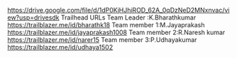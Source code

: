 https://drive.google.com/file/d/1dP0KjHJhiROD_62A_0qDzNeD2MNxnvac/view?usp=drivesdk
Trailhead URLs
Team Leader :K.Bharathkumar https://trailblazer.me/id/bharathk18
Team member 1:M.Jayaprakash https://trailblazer.me/id/jayaprakash1008
Team member 2:R.Naresh kumar https://trailblazer.me/id/narer15
Team member 3:P.Udhayakumar https://trailblazer.me/id/udhaya1502
